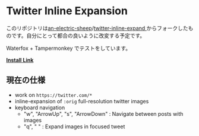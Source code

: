 # Twitter Inline Expansion

このリポジトリは[an-electric-sheep](https://github.com/an-electric-sheep)/[twitter-inline-expand
](https://github.com/an-electric-sheep/twitter-inline-expand)からフォークしたものです。自分にとって都合の良いように改変する予定です。

Waterfox + Tampermonkey でテストをしています。

__<a href="twitter-orig.user.js?raw=true">Install Link</a>__

## 現在の仕様
* work on  `https://twitter.com/*`
* inline-expansion of `:orig` full-resolution twitter images
* keyboard navigation
  * "w", "ArrowUp", "s", "ArrowDown" : Navigate between posts with images
  * "q", " " : Expand images in focused tweet
  
